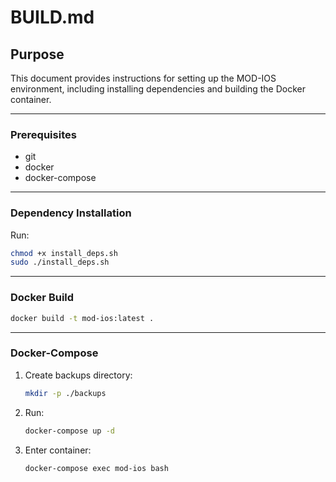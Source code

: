 # BUILD.md

## Purpose
This document provides instructions for setting up the MOD-IOS environment, including installing dependencies and building the Docker container.

---

### Prerequisites
- git
- docker
- docker-compose

---

### Dependency Installation
Run:
```bash
chmod +x install_deps.sh
sudo ./install_deps.sh
```

---

### Docker Build
```bash
docker build -t mod-ios:latest .
```

---

### Docker-Compose
1. Create backups directory:
   ```bash
   mkdir -p ./backups
   ```
2. Run:
   ```bash
   docker-compose up -d
   ```
3. Enter container:
   ```bash
   docker-compose exec mod-ios bash
   ```
